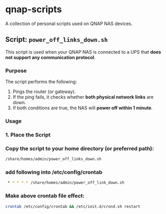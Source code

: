# qnap-scripts

A collection of personal scripts used on QNAP NAS devices.

## Script: `power_off_links_down.sh`

This script is used when your QNAP NAS is connected to a UPS that **does not support any communication protocol**.

### Purpose

The script performs the following:

1. Pings the router (or gateway).
2. If the ping fails, it checks whether **both physical network links** are down.
3. If both conditions are true, the NAS will **power off within 1 minute**.

### Usage

### 1. Place the Script

### Copy the script to your home directory (or preferred path):

```bash
/share/homes/admin/power_off_links_down.sh
```

### add following into /etc/config/crontab
```bash
 * * * * * /share/homes/admin/power_off_link_down.sh
```


### Make above crontab file effect:

```bash
crontab /etc/config/crontab && /etc/init.d/crond.sh restart
```

